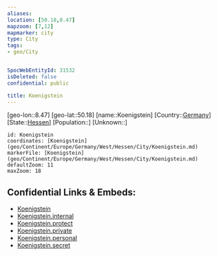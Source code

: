 ```yaml
---
aliases: 
location: [50.18,8.47]
mapzoom: [7,12] 
mapmarker: city 
type: City
tags:
- geo/City


SpocWebEntityId: 31532
isDeleted: false
confidential: public

title: Koenigstein
---
```

[geo-lon::8.47]
[geo-lat::50.18]
[name::Koenigstein]
[Country::[Germany](geo/Continent/Europe/Germany.md)]
[State::[Hessen](geo/Continent/Europe/Germany/West/Hessen.md)]
[Population::]
[Unknown::]


```leaflet
id: Koenigstein
coordinates: [Koenigstein](geo/Continent/Europe/Germany/West/Hessen/City/Koenigstein.md)
markerFile: [Koenigstein](geo/Continent/Europe/Germany/West/Hessen/City/Koenigstein.md)
defaultZoom: 11 
maxZoom: 18
```


## Confidential Links & Embeds: 
- [Koenigstein](../../../../../../../../_public/geo/Continent/Europe/Germany/West/Hessen/City/Koenigstein.md) 
- [Koenigstein.internal](../../../../../../../../_internal/geo/Continent/Europe/Germany/West/Hessen/City/Koenigstein.internal.md) 
- [Koenigstein.protect](../../../../../../../../_protect/geo/Continent/Europe/Germany/West/Hessen/City/Koenigstein.protect.md) 
- [Koenigstein.private](../../../../../../../../_private/geo/Continent/Europe/Germany/West/Hessen/City/Koenigstein.private.md) 
- [Koenigstein.personal](../../../../../../../../_personal/geo/Continent/Europe/Germany/West/Hessen/City/Koenigstein.personal.md) 
- [Koenigstein.secret](../../../../../../../../_secret/geo/Continent/Europe/Germany/West/Hessen/City/Koenigstein.secret.md) 
